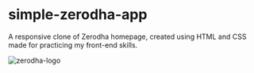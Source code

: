 # simple-zerodha-app

A responsive clone of Zerodha homepage, created using HTML and CSS made for practicing my front-end skills.

![zerodha-logo](https://github.com/user-attachments/assets/b5acbc18-ed50-4fcb-bdf5-58be206197c9)
